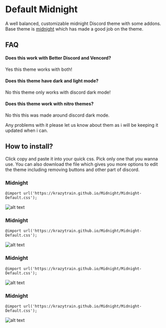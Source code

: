 # Default Midnight
A well balanced, customizable midnight Discord theme with some addons. Base theme is [midnight](https://github.com/refact0r/midnight-discord) which has made a good job on the theme.
## FAQ
#### Does this work with Better Discord and Vencord?
Yes this theme works with both!
#### Does this theme have dark and light mode?
No this theme only works with discord dark mode!
#### Does this theme work with nitro themes?
No this this was made around discord dark mode.

Any problems with it please let us know about them as i will be keeping it updated when i can.

## How to install?
Click copy and paste it into your quick css. Pick only one that you wanna use.
You can also download the file which gives you more options to edit the theme including removing buttons and other part of discord.
### Midnight
```
@import url('https://krazytrain.github.io/Midnight/Midnight-Default.css');
```
![alt text](https://i.postimg.cc/Qx7D6d7G/screenshot-129.png)
### Midnight
```
@import url('https://krazytrain.github.io/Midnight/Midnight-Default.css');
```
![alt text](https://i.postimg.cc/Qx7D6d7G/screenshot-129.png)
### Midnight
```
@import url('https://krazytrain.github.io/Midnight/Midnight-Default.css');
```
![alt text](https://i.postimg.cc/Qx7D6d7G/screenshot-129.png)
### Midnight
```
@import url('https://krazytrain.github.io/Midnight/Midnight-Default.css');
```
![alt text](https://i.postimg.cc/Qx7D6d7G/screenshot-129.png)

